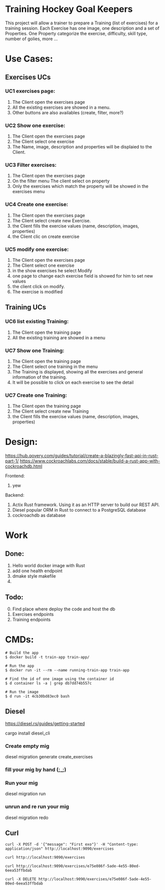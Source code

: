 # Training Hockey Goal Keepers
This project will allow a trainer to prepare a Training (list of exercises) for a training session.
Each Exercise has one image, one description and a set of Properties.
One Property categorize the exercise, difficulty, skill type, number of golies, more ...

# Use Cases:
## Exercises UCs

### UC1 exercises page:
1. The Client open the exercises page
2. All the existing exercises are showed in a menu.
3. Other buttons are also availables (create, filter, more?)

### UC2 Show one exercise:
1. The Client open the exercises page
2. The Client select one exercise
3. The Name, image, description and properties will be displaied to the Client.

### UC3 Filter exercises:
1. The Client open the exercises page
2. On the filter menu The client select on property
3. Only the exercises which match the property will be showed in the exercises menu

### UC4 Create one exercise:
1. The Client open the exercises page
2. The Client select create new Exercise.
3. the Client fills the exercise values (name, description, images, properties)
4. the Client clic on create exercise

### UC5 modify one exercise:
1. The Client open the exercises page
2. The Client select one exercise
3. in the show exercises he select Modify
4. one page to change each exercise field is showed for him to set new values
5. the client click on modify.
6. The exercise is modified

## Training UCs
### UC6 list existing Training:
1. The Client open the training page
2. All the existing training are showed in a menu

### UC7 Show one Training:
1. The Client open the training page
2. The Client select one training in the menu
3. The Training is displayed, showing all the exercises and general information of the training.
4. It will be possible to click on each exercise to see the detail

### UC7 Create one Training:
1. The Client open the training page
2. The Client select create new Training
3. the Client fills the exercise values (name, description, images, properties)

# Design:
https://hub.qovery.com/guides/tutorial/create-a-blazingly-fast-api-in-rust-part-1/
https://www.cockroachlabs.com/docs/stable/build-a-rust-app-with-cockroachdb.html

Frontend:
1. yew

Backend:
1. Actix Rust framework. Using it as an HTTP server to build our REST API.
2. Diesel popular ORM in Rust to connect to a PostgreSQL database
3. cockroachdb as database

# Work
## Done:
1. Hello world docker image with Rust
2. add one health endpoint
3. dmake style makefile
4.

## Todo:
0. Find place where deploy the code and host the db
1. Exercises endpoints
2. Training endpoints

# CMDs:
```
# Build the app
$ docker build -t train-app train-app/

# Run the app
$ docker run -it --rm --name running-train-app train-app

# Find the id of one image using the container id
$ d container ls -a | grep db7dd74b557c

# Run the image
$ d run -it 4cb30bd83ec0 bash
```


## Diesel
https://diesel.rs/guides/getting-started

cargo install diesel_cli

### Create empty mig
diesel migration generate create_exercises
### fill your mig by hand (;_;)

### Run your mig
diesel migration run
### unrun and re run your mig
diesel migration redo


## Curl
```
curl -X POST -d '{"message": "First exo"}' -H "Content-type: application/json" http://localhost:9090/exercises

curl http://localhost:9090/exercises

curl http://localhost:9090/exercises/e75e086f-5ade-4e55-80ed-6eea53ffbdab

curl -X DELETE http://localhost:9090/exercises/e75e086f-5ade-4e55-80ed-6eea53ffbdab
```
